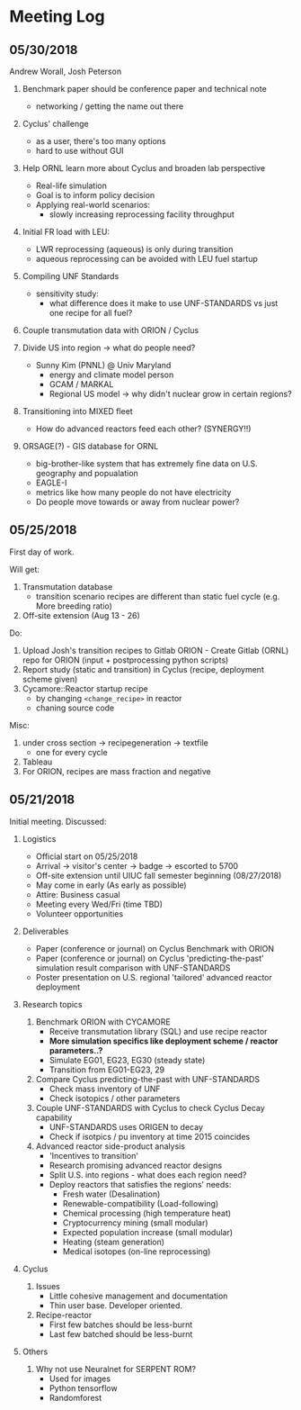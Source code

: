 # Meeting Log

## 05/30/2018
Andrew Worall, Josh Peterson

1. Benchmark paper should be conference paper and technical note
    * networking / getting the name out there
2. Cyclus' challenge
    * as a user, there's too many options
    * hard to use without GUI
3. Help ORNL learn more about Cyclus and broaden lab perspective
    * Real-life simulation
    * Goal is to inform policy decision
    * Applying real-world scenarios:
        * slowly increasing reprocessing facility throughput
4. Initial FR load with LEU:
    * LWR reprocessing (aqueous) is only during transition
    * aqueous reprocessing can be avoided with LEU fuel startup
5. Compiling UNF Standards
    * sensitivity study:
        * what difference does it make to use UNF-STANDARDS vs just one recipe for all fuel?

6. Couple transmutation data with ORION / Cyclus
7. Divide US into region -> what do people need?
    * Sunny Kim (PNNL) @ Univ Maryland
        * energy and climate model person
        * GCAM / MARKAL
        * Regional US model -> why didn't nuclear grow in certain regions?
8. Transitioning into MIXED fleet
    * How do advanced reactors feed each other? (SYNERGY!!)
9. ORSAGE(?) - GIS database for ORNL
    * big-brother-like system that has extremely fine data on U.S. geography and popualation
    * EAGLE-I
    * metrics like how many people do not have electricity
    * Do people move towards or away from nuclear power?


## 05/25/2018
First day of work.

Will get:
1. Transmutation database
    * transition scenario recipes are different than static fuel cycle (e.g. More breeding ratio)
2. Off-site extension (Aug 13 - 26)

Do:
1. Upload Josh's transition recipes to Gitlab
ORION - Create Gitlab (ORNL) repo for ORION (input +  postprocessing python scripts)
2. Report study (static and transition) in Cyclus (recipe, deployment scheme given)
3. Cycamore::Reactor startup recipe
    * by changing `<change_recipe>` in reactor
    * chaning source code

Misc:
1. under cross section -> recipegeneration -> textfile
    * one for every cycle
2. Tableau
3. For ORION, recipes are mass fraction and negative

## 05/21/2018
Initial meeting.
Discussed:
1. Logistics
    * Official start on 05/25/2018
    * Arrival -> visitor's center -> badge -> escorted to 5700
    * Off-site extension until UIUC fall semester beginning (08/27/2018)
    * May come in early (As early as possible)
    * Attire: Business casual
    * Meeting every Wed/Fri (time TBD)
    * Volunteer opportunities
2. Deliverables
    * Paper (conference or journal) on Cyclus Benchmark with ORION
    * Paper (conference or journal) on Cyclus 'predicting-the-past' simulation result comparison with UNF-STANDARDS
    * Poster presentation on U.S. regional 'tailored' advanced reactor deployment
3. Research topics
    1. Benchmark ORION with CYCAMORE
        * Receive transmutation library (SQL) and use recipe reactor
        * **More simulation specifics like deployment scheme / reactor parameters..?**
        * Simulate EG01, EG23, EG30 (steady state)
        * Transition from EG01-EG23, 29
    2. Compare Cyclus predicting-the-past with UNF-STANDARDS
        * Check mass inventory of UNF
        * Check isotopics / other parameters
    3. Couple UNF-STANDARDS with Cyclus to check Cyclus Decay capability
        * UNF-STANDARDS uses ORIGEN to decay
        * Check if isotpics / pu inventory at time 2015 coincides
    4. Advanced reactor side-product analysis
        * 'Incentives to transition'
        * Research promising advanced reactor designs
        * Split U.S. into regions - what does each region need?
        * Deploy reactors that satisfies the regions' needs:
            * Fresh water (Desalination)
            * Renewable-compatibility (Load-following)
            * Chemical processing (high temperature heat)
            * Cryptocurrency mining (small modular)
            * Expected population increase (small modular)
            * Heating (steam generation)
            * Medical isotopes (on-line reprocessing)

4. Cyclus
    1. Issues
        * Little cohesive management and documentation
        * Thin user base. Developer oriented.
    2. Recipe-reactor
        * First few batches should be less-burnt
        * Last few batched should be less-burnt

5. Others
    1. Why not use Neuralnet for SERPENT ROM?
        * Used for images
        * Python tensorflow
        * Randomforest